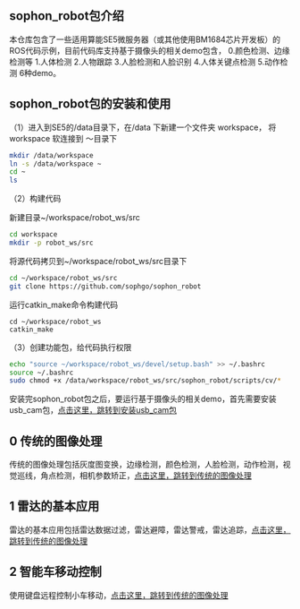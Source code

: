 ## sophon_robot包介绍
本仓库包含了一些适用算能SE5微服务器（或其他使用BM1684芯片开发板）的ROS代码示例，目前代码库支持基于摄像头的相关demo包含， 
0.颜色检测、边缘检测等 1.人体检测 2.人物跟踪 3.人脸检测和人脸识别 4.人体关键点检测 5.动作检测 6种demo。

## sophon_robot包的安装和使用

（1）进入到SE5的/data目录下，在/data 下新建一个文件夹 workspace， 将workspace 软连接到 ～目录下

```bash
mkdir /data/workspace
ln -s /data/workspace ~
cd ~
ls
```

（2）构建代码

新建目录~/workspace/robot_ws/src

```bash
cd workspace
mkdir -p robot_ws/src
```

将源代码拷贝到~/workspace/robot_ws/src目录下

```bash
cd ~/workspace/robot_ws/src
git clone https://github.com/sophgo/sophon_robot
```


运行catkin_make命令构建代码

```
cd ~/workspace/robot_ws
catkin_make
```

（3）创建功能包，给代码执行权限

```bash
echo "source ~/workspace/robot_ws/devel/setup.bash" >> ~/.bashrc
source ~/.bashrc
sudo chmod +x /data/workspace/robot_ws/src/sophon_robot/scripts/cv/*
```
安装完sophon_robot包之后，要运行基于摄像头的相关demo，首先需要安装usb_cam包，[点击这里，跳转到安装usb_cam包](https://github.com/sophgo/sophon_robot/tree/main/scripts/cv#readme)

## 0 传统的图像处理
传统的图像处理包括灰度图变换，边缘检测，颜色检测，人脸检测，动作检测，视觉巡线，角点检测，相机参数矫正，[点击这里，跳转到传统的图像处理](https://github.com/sophgo/sophon_robot/tree/main/scripts/cv/1_opencv_basic#readme)

## 1 雷达的基本应用
雷达的基本应用包括雷达数据过滤，雷达避障，雷达警戒，雷达追踪，[点击这里，跳转到传统的图像处理](https://github.com/sophgo/sophon_robot/blob/main/scripts/laser#readme)


## 2 智能车移动控制
使用键盘远程控制小车移动，[点击这里，跳转到传统的图像处理](https://github.com/sophgo/sophon_robot/blob/main/scripts/ctl#readme)
